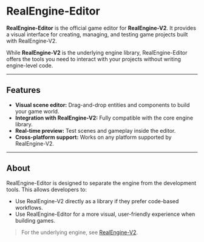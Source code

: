 # RealEngine-Editor

**RealEngine-Editor** is the official game editor for **RealEngine-V2**. It provides a visual interface for creating, managing, and testing game projects built with RealEngine-V2.  

While **RealEngine-V2** is the underlying engine library, RealEngine-Editor offers the tools you need to interact with your projects without writing engine-level code.  

---

## Features

- **Visual scene editor:** Drag-and-drop entities and components to build your game world.
- **Integration with RealEngine-V2:** Fully compatible with the core engine library.
- **Real-time preview:** Test scenes and gameplay inside the editor.
- **Cross-platform support:** Works on any platform supported by RealEngine-V2.

---

## About

RealEngine-Editor is designed to separate the engine from the development tools. This allows developers to:

- Use RealEngine-V2 directly as a library if they prefer code-based workflows.
- Use RealEngine-Editor for a more visual, user-friendly experience when building games.

> For the underlying engine, see [RealEngine-V2](https://github.com/Andthehand/RealEngine-V2).

